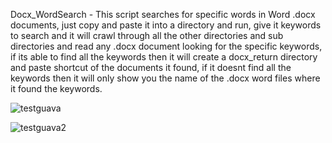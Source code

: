 
Docx_WordSearch - This script searches for specific words in Word .docx documents, 
                  just copy and paste it into a directory and run, give it keywords to search and it will crawl through all the other directories and sub directories and read
                  any .docx document looking for the specific keywords, if its able to find all the keywords then it will create a docx_return directory and paste shortcut of
                  the documents it found, if it doesnt find all the keywords then it will only show you the name of the .docx word files where it found the keywords.

![testguava](https://user-images.githubusercontent.com/80905013/131183552-0ce1a1b0-03e5-478f-b8ea-89ea272086a7.gif)

![testguava2](https://user-images.githubusercontent.com/80905013/131183567-dd83d0f9-4225-4028-b654-7c49b506f959.gif)

